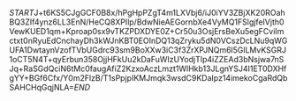 $START$J+t6KS5CJgGCF0B8x/hPgHpPZgT4m1LXVbj6/iJ0iYV3ZBjXK20ROahBQ3ZIf4ynz6LL3EnN/HeCQ8XPIlp/BdwNieAEGornbXe4VyMQ1FSlgjfeIVjth0VewKUED1qm+Kproap0sx9vTKZPDXDYE0Z+Cr50u3OsjErsBeXu5egFCviImctxt0nRyuEdCnchayDh3kWJnKBT0EOInDQ13qZryku5dN0VCszDcLNu9qWGUFA1DwtaynVzofTVbUGdrc93sm9BoXXw3iC3f3ZrXPJNQm6l5GlLMvKSGRJ1oCT5N4T+qyErbun358OjjHFkUu2kDaFuWIzUYodjTIp4iZZEAd3bNsjwa7nSJq+RaSGdQciN6tMc0faugAfiZ2KzxoAczLmzt1WlHkb13JLgnYSJ4I1ET0DXHfgYY+BGf6Cfx/Y0m2FlzB/T1sPpjpIKMJmqk3wsdC9KDaIpz14imekoCgaRdQbSAHCHqGqjNLA=$END$